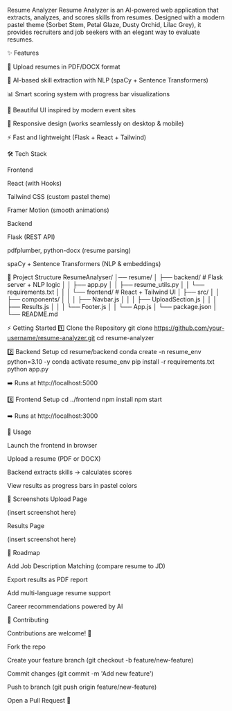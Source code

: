 Resume Analyzer
Resume Analyzer is an AI-powered web application that extracts, analyzes, and scores skills from resumes.
Designed with a modern pastel theme (Sorbet Stem, Petal Glaze, Dusty Orchid, Lilac Grey), it provides recruiters and job seekers with an elegant way to evaluate resumes.

✨ Features

📂 Upload resumes in PDF/DOCX format

🤖 AI-based skill extraction with NLP (spaCy + Sentence Transformers)

📊 Smart scoring system with progress bar visualizations

🎨 Beautiful UI inspired by modern event sites

📱 Responsive design (works seamlessly on desktop & mobile)

⚡ Fast and lightweight (Flask + React + Tailwind)

🛠️ Tech Stack

Frontend

React (with Hooks)

Tailwind CSS (custom pastel theme)

Framer Motion (smooth animations)

Backend

Flask (REST API)

pdfplumber, python-docx (resume parsing)

spaCy + Sentence Transformers (NLP & embeddings)

📂 Project Structure
ResumeAnalyser/
│── resume/
│   ├── backend/         # Flask server + NLP logic
│   │   ├── app.py
│   │   ├── resume_utils.py
│   │   └── requirements.txt
│   │
│   └── frontend/        # React + Tailwind UI
│       ├── src/
│       │   ├── components/
│       │   │   ├── Navbar.js
│       │   │   ├── UploadSection.js
│       │   │   ├── Results.js
│       │   │   └── Footer.js
│       │   └── App.js
│       └── package.json
│
└── README.md

⚡ Getting Started
1️⃣ Clone the Repository
git clone https://github.com/your-username/resume-analyzer.git
cd resume-analyzer

2️⃣ Backend Setup
cd resume/backend
conda create -n resume_env python=3.10 -y
conda activate resume_env
pip install -r requirements.txt
python app.py


➡️ Runs at http://localhost:5000

3️⃣ Frontend Setup
cd ../frontend
npm install
npm start


➡️ Runs at http://localhost:3000

🎯 Usage

Launch the frontend in browser

Upload a resume (PDF or DOCX)

Backend extracts skills → calculates scores

View results as progress bars in pastel colors

📸 Screenshots
Upload Page

(insert screenshot here)

Results Page

(insert screenshot here)

🌟 Roadmap

 Add Job Description Matching (compare resume to JD)

 Export results as PDF report

 Add multi-language resume support

 Career recommendations powered by AI

🤝 Contributing

Contributions are welcome! 🎉

Fork the repo

Create your feature branch (git checkout -b feature/new-feature)

Commit changes (git commit -m 'Add new feature')

Push to branch (git push origin feature/new-feature)

Open a Pull Request 🚀
